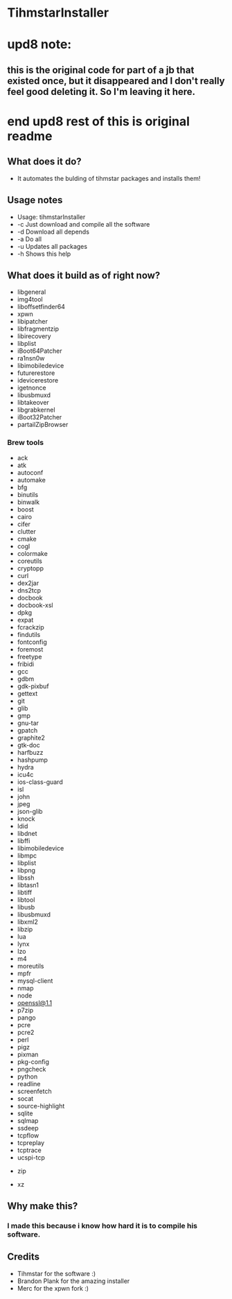# TihmstarInstaller

# upd8 note:

## this is the original code for part of a jb that existed once, but it disappeared and I don't really feel good deleting it. So I'm leaving it here.


#  end upd8 rest of this is original readme


## What does it do?
* It automates the bulding of tihmstar packages and installs them!

## Usage notes

* Usage: tihmstarInstaller <arg>
* -c              Just download and compile all the software
* -d              Download all depends
* -a              Do all
* -u              Updates all packages
* -h              Shows this help


## What does it build as of right now?

* libgeneral 
* img4tool
* liboffsetfinder64
* xpwn
* libipatcher
* libfragmentzip
* libirecovery
* libplist
* iBoot64Patcher
* ra1nsn0w
* libimobiledevice
* futurerestore
* idevicerestore
* igetnonce
* libusbmuxd
* libtakeover
* libgrabkernel
* iBoot32Patcher
* partailZipBrowser

### Brew tools
- ack
- atk
- autoconf
- automake
- bfg
- binutils
- binwalk
- boost
- cairo
- cifer
- clutter
- cmake
- cogl
- colormake
- coreutils
- cryptopp
- curl
- dex2jar
- dns2tcp
- docbook
- docbook-xsl
- dpkg
- expat
- fcrackzip
- findutils
- fontconfig
- foremost
- freetype
- fribidi
- gcc
- gdbm
- gdk-pixbuf
- gettext
- git
- glib
- gmp
- gnu-tar
- gpatch
- graphite2
- gtk-doc
- harfbuzz
- hashpump
- hydra
- icu4c
- ios-class-guard
- isl
- john
- jpeg
- json-glib
- knock
- ldid
- libdnet
- libffi
- libimobiledevice
- libmpc
- libplist
- libpng
- libssh
- libtasn1
- libtiff
- libtool
- libusb
- libusbmuxd
- libxml2
- libzip
- lua
- lynx
- lzo
- m4
- moreutils
- mpfr
- mysql-client
- nmap
- node
- openssl@1.1
- p7zip
- pango
- pcre
- pcre2
- perl
- pigz
- pixman
- pkg-config
- pngcheck
- python
- readline
- screenfetch
- socat
- source-highlight
- sqlite
- sqlmap
- ssdeep
- tcpflow
- tcpreplay
- tcptrace
- ucspi-tcp
* zip
- xz

## Why make this?
### I made this because i know how hard it is to compile his software.



## Credits
* Tihmstar for the software :)
* Brandon Plank for the amazing installer
* Merc for the xpwn fork :)
